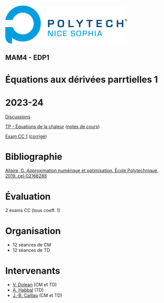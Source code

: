 ![PNS](logo-pns.png)
## MAM4 - EDP1
# Équations aux dérivées parrtielles 1
# 2023-24

[Discussions](https://github.com/pns-mam/edp1/discussions/1)

[TP - Équations de la chaleur](heat/heat.ipynb)
([notes de cours](heat/heat.pdf))

[Exam CC 1](exam-cc1/exam-cc1.pdf)
([corrigé](exam-cc1/exam-cc1-corr.pdf))

# Bibliographie
[Allaire, G. Approximation numérique et optimisation. École Polytechnique, 2019. cel-02168288](https://hal.science/cel-02168288/document)

# Évaluation
2 exams CC (tous coeff. 1)

# Organisation
- 12 séances de CM
- 12 séances de TD

# Intervenants
- [V. Dolean](mailto:victorita.dolean@univ-cotedazur.fr) (CM et TD)
- [A. Habbal](mailto:abderrahmane.habbal@univ-cotedazur.fr) (TD)
- [J.-B. Caillau](mailto:jean-baptiste.caillau@univ-cotedazur.fr) (CM et TD)